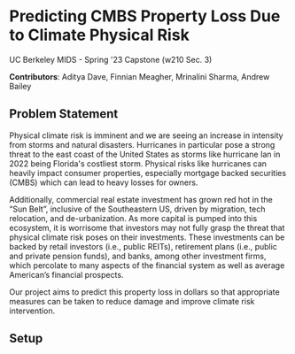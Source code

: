 # Predicting CMBS Property Loss Due to Climate Physical Risk
UC Berkeley MIDS - Spring '23 Capstone (w210 Sec. 3)

**Contributors**: Aditya Dave, Finnian Meagher, Mrinalini Sharma, Andrew Bailey

## Problem Statement

Physical climate risk is imminent and we are seeing an increase in intensity from storms and natural disasters. Hurricanes in particular pose a strong threat to the east coast of the United States as storms like hurricane Ian in 2022 being Florida's costliest storm. Physical risks like hurricanes can heavily impact consumer properties, especially mortgage backed securities (CMBS) which can lead to heavy losses for owners. 

Additionally, commercial real estate investment has grown red hot in the “Sun Belt”, inclusive of the Southeastern US, driven by migration, tech relocation, and de-urbanization. As more capital is pumped into this ecosystem, it is worrisome that investors may not fully grasp the threat that physical climate risk poses on their investments. These investments can be backed by retail investors (i.e., public REITs), retirement plans (i.e., public and private pension funds), and banks, among other investment firms, which percolate to many aspects of the financial system as well as average American’s financial prospects.

Our project aims to predict this property loss in dollars so that appropriate measures can be taken to reduce damage and improve climate risk intervention.

## Setup




